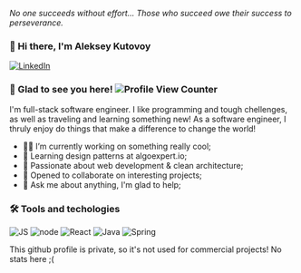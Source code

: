*No one succeeds without effort... Those who succeed owe their success to perseverance.*

### 👋 Hi there, I'm Aleksey Kutovoy

[![LinkedIn](https://img.shields.io/badge/LinkedIn-0077B5?style=for-the-badge&logo=linkedin&logoColor=white)](https://www.linkedin.com/in/xekkv/)

### 👀 Glad to see you here! ![Profile View Counter](https://komarev.com/ghpvc/?username=xekven)

I'm full-stack software engineer. I like programming and tough chellenges, as well as traveling and learning something new!
As a software engineer, I thruly enjoy do things that make a difference to change the world! 

- 👨‍💻 I’m currently working on something really cool;
- 🌱 Learning design patterns at algoexpert.io;
- 🚀 Passionate about web development & clean architecture;
- 🤩 Opened to collaborate on interesting projects;
- 💬 Ask me about anything, I'm glad to help;

### 🛠 Tools and techologies

![JS](https://img.shields.io/badge/JavaScript-F7DF1E?style=for-the-badge&logo=javascript&logoColor=black) ![node](https://img.shields.io/badge/Node.js-43853D?style=for-the-badge&logo=node.js&logoColor=white) ![React](https://img.shields.io/badge/React-20232A?style=for-the-badge&logo=react&logoColor=61DAFB) ![Java](https://img.shields.io/badge/Java-ED8B00?style=for-the-badge&logo=java&logoColor=white) ![Spring](https://img.shields.io/badge/Spring-6DB33F?style=for-the-badge&logo=spring&logoColor=white)


This github profile is private, so it's not used for commercial projects!
No stats here ;(
